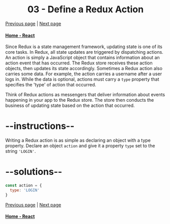 # <center>03 - Define a Redux Action</center>

[Previous page](02-get-state-from-the-redux-store.md) | [Next page](04-define-an-action-creator.md)

#### [Home - React](./README.md)


Since Redux is a state management framework, updating state is one of its core tasks. In Redux, all state updates are triggered by dispatching actions. An action is simply a JavaScript object that contains information about an action event that has occurred. The Redux store receives these action objects, then updates its state accordingly. Sometimes a Redux action also carries some data. For example, the action carries a username after a user logs in. While the data is optional, actions must carry a `type` property that specifies the 'type' of action that occurred.

Think of Redux actions as messengers that deliver information about events happening in your app to the Redux store. The store then conducts the business of updating state based on the action that occurred.

# --instructions--

Writing a Redux action is as simple as declaring an object with a type property. Declare an object `action` and give it a property `type` set to the string `'LOGIN'`.


# --solutions--

```js
const action = {
  type: 'LOGIN'
}
```


[Previous page](02-get-state-from-the-redux-store.md) | [Next page](04-define-an-action-creator.md)

#### [Home - React](./README.md)